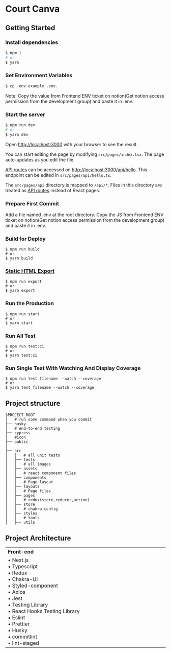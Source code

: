 # Court Canva

## Getting Started

### Install dependencies

```bash
$ npm i
# or
$ yarn
```

### Set Environment Variables

```bash
$ cp .env.example .env. 
```

Note: Copy the value from Frontend ENV ticket on notion(Get notion access permission from the development group) and paste it in .env.


### Start the server

```bash
$ npm run dev
# or
$ yarn dev
```

Open [http://localhost:3000](http://localhost:3000) with your browser to see the result.

You can start editing the page by modifying `src/pages/index.tsx`. The page auto-updates as you edit the file.

[API routes](https://nextjs.org/docs/api-routes/introduction) can be accessed on [http://localhost:3000/api/hello](http://localhost:3000/api/hello). This endpoint can be edited in `src/pages/api/hello.ts`.

The `src/pages/api` directory is mapped to `/api/*`. Files in this directory are treated as [API routes](https://nextjs.org/docs/api-routes/introduction) instead of React pages.

### Prepare First Commit

Add a file named .env at the root directory. Copy the JS from Frontend ENV ticket on notion(Get notion access permission from the development group) and paste it in .env.

### Build for Deploy

```shell
$ npm run build
# or
$ yarn build
```

### [Static HTML Export](https://nextjs.org/docs/advanced-features/static-html-export)

```shell
$ npm run export
# or
$ yarn export
```

### Run the Production

```shell
$ npm run start
# or
$ yarn start
```

### Run All Test

```shell
$ npm run test:ci
# or
$ yarn test:ci
```

### Run Single Test With Watching And Display Coverage

```shell
$ npm run test filename --watch --coverage
# or
$ yarn test filename --watch --coverage
```

## Project structure

```
$PROJECT_ROOT
│   # run some command when you commit
├── husky
│   # end-to-end testing
├── cypress
│   #icon
├── public
│
├── src
│   │   # all unit tests
│   ├── tests
│   │   # all images
│   ├── assets
│   │   # react component files
│   ├── components
│   │   # Page layout
│   ├── layouts
│   │   # Page files
│   ├── pages
│   │   # redux(store,reducer,action)
│   ├── store
│   │   # chakra config
│   ├── styles
│   │   # tools
│   ├── utils
```

## Project Architecture

<table align="center" border=0>
   <tr>
      <td width="500"><b>Front-end</b></td>
   </tr>
   <tr>
      <td>
         • Next.js<br>
         • Typescript<br>
         • Redux<br>
         • Chakra-UI<br>
         • Styled-component<br>
         • Axios<br>
         • Jest<br>
         • Testing Library<br>
         • React Hooks Testing Library<br>
         • Eslint<br>
         • Prettier<br>
         • Husky<br>
         • commitlint<br>
         • lint-staged<br>
      </td>
   </tr>
</table>
